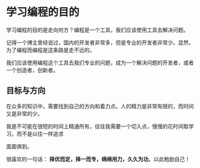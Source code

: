 # 学习编程的目的



学习编程的目的是走向何方？编程是一个工具，我们应该使用工具去解决问题。

记得一个博主曾经说过，国内的开发者非常多，但是专业的开发者非常少。显然，为了编程而编程是这条路是走不远的。

我们应该使用编程这个工具去我们专业的问题，成为一个解决问题的开发者，或者一个创造者，创新者。



## 目标与方向



在众多的知识中，需要找到自己的方向和着力点。人的精力是非常有限的，而时间又是非常的少。

我是不可能在很短的时间上精通所有，往往我需要一个切入点，慢慢的花时间取学习，而不是以往一样追求

面面俱到。



很喜欢的一句话： **择优而定，择一而专，绵绵用力，久久为功**。以此勉励自己！
